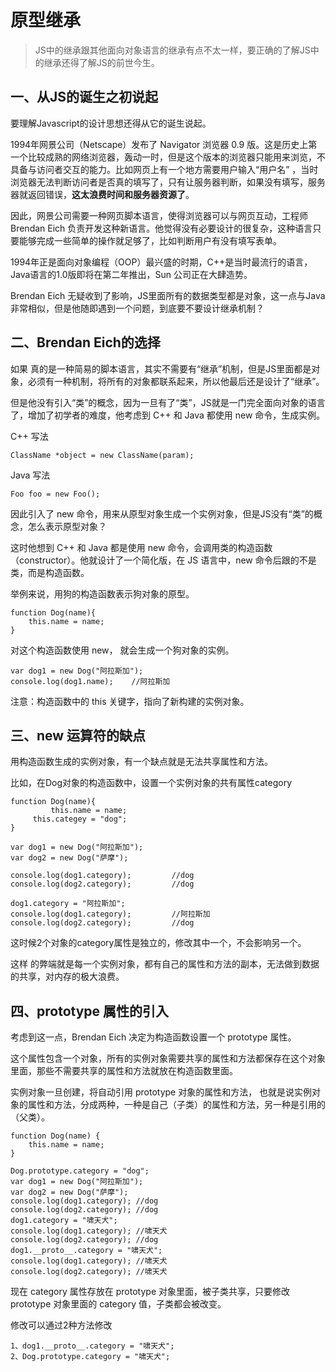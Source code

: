 # 原型继承

> JS中的继承跟其他面向对象语言的继承有点不太一样，要正确的了解JS中的继承还得了解JS的前世今生。

## 一、从JS的诞生之初说起

要理解Javascript的设计思想还得从它的诞生说起。

1994年网景公司（Netscape）发布了 Navigator 浏览器 0.9 版。这是历史上第一个比较成熟的网络浏览器，轰动一时，但是这个版本的浏览器只能用来浏览，不具备与访问者交互的能力。比如网页上有一个地方需要用户输入“用户名” ，当时浏览器无法判断访问者是否真的填写了，只有让服务器判断，如果没有填写，服务器就返回错误，**这太浪费时间和服务器资源了**。

因此，网景公司需要一种网页脚本语言，使得浏览器可以与网页互动，工程师 Brendan Eich 负责开发这种新语言。他觉得没有必要设计的很复杂，这种语言只要能够完成一些简单的操作就足够了，比如判断用户有没有填写表单。

1994年正是面向对象编程（OOP）最兴盛的时期，C++是当时最流行的语言，Java语言的1.0版即将在第二年推出，Sun 公司正在大肆造势。

Brendan  Eich 无疑收到了影响，JS里面所有的数据类型都是对象，这一点与Java非常相似，但是他随即遇到一个问题，到底要不要设计继承机制？

## 二、Brendan Eich的选择

如果 真的是一种简易的脚本语言，其实不需要有“继承”机制，但是JS里面都是对象，必须有一种机制，将所有的对象都联系起来，所以他最后还是设计了“继承”。

但是他没有引入“类”的概念，因为一旦有了“类”，JS就是一门完全面向对象的语言了，增加了初学者的难度，他考虑到 C++ 和 Java 都使用 new 命令，生成实例。

C++ 写法

```
ClassName *object = new ClassName(param);
```

Java 写法

```
Foo foo = new Foo();
```

因此引入了 new 命令，用来从原型对象生成一个实例对象，但是JS没有“类”的概念，怎么表示原型对象？

这时他想到 C++ 和 Java 都是使用 new 命令，会调用类的构造函数（constructor）。他就设计了一个简化版，在 JS 语言中，new 命令后跟的不是类，而是构造函数。

举例来说，用狗的构造函数表示狗对象的原型。

```
function Dog(name){
    this.name = name;
}
```

对这个构造函数使用 new， 就会生成一个狗对象的实例。

```
var dog1 = new Dog("阿拉斯加");
console.log(dog1.name);    //阿拉斯加
```

注意：构造函数中的 this 关键字，指向了新构建的实例对象。

## 三、new 运算符的缺点

用构造函数生成的实例对象，有一个缺点就是无法共享属性和方法。

比如，在Dog对象的构造函数中，设置一个实例对象的共有属性category

```
function Dog(name){
         this.name = name;
     this.categey = "dog";
}

var dog1 = new Dog("阿拉斯加");
var dog2 = new Dog("萨摩");

console.log(dog1.category);         //dog
console.log(dog2.category);         //dog

dog1.category = "阿拉斯加";                  
console.log(dog1.category);         //阿拉斯加
console.log(dog2.category);         //dog
```

这时候2个对象的category属性是独立的，修改其中一个，不会影响另一个。

这样 的弊端就是每一个实例对象，都有自己的属性和方法的副本，无法做到数据的共享，对内存的极大浪费。

## 四、prototype 属性的引入

考虑到这一点，Brendan Eich 决定为构造函数设置一个 prototype 属性。

这个属性包含一个对象，所有的实例对象需要共享的属性和方法都保存在这个对象里面，那些不需要共享的属性和方法就放在构造函数里面。

实例对象一旦创建，将自动引用 prototype 对象的属性和方法， 也就是说实例对象的属性和方法，分成两种，一种是自己（子类）的属性和方法，另一种是引用的（父类）。

```
function Dog(name) {
    this.name = name;
}

Dog.prototype.category = "dog";
var dog1 = new Dog("阿拉斯加");
var dog2 = new Dog("萨摩");
console.log(dog1.category); //dog
console.log(dog2.category); //dog
dog1.category = "啸天犬";
console.log(dog1.category); //啸天犬
console.log(dog2.category); //dog
dog1.__proto__.category = "啸天犬";
console.log(dog1.category); //啸天犬
console.log(dog2.category); //啸天犬
```

现在 category 属性存放在 prototype 对象里面，被子类共享，只要修改 prototype 对象里面的 category 值，子类都会被改变。

修改可以通过2种方法修改

```
1、dog1.__proto__.category = "啸天犬";
2、Dog.prototype.category = "啸天犬";
```



